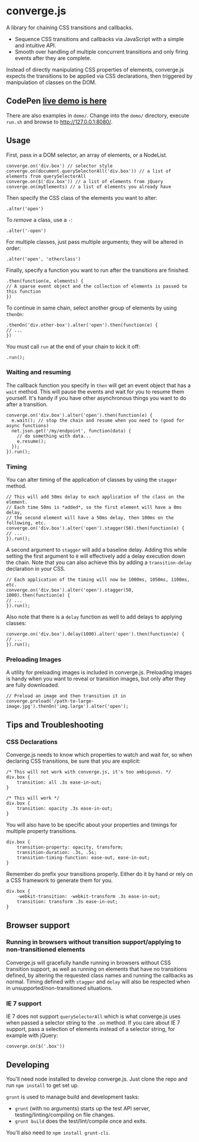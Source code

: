 # converge.js

A library for chaining CSS transitions and callbacks.

* Sequence CSS transitions and callbacks via JavaScript with a simple and intuitive API.
* Smooth over handling of multiple concurrent transitions and only firing events after they are complete.

Instead of directly manipulating CSS properties of elements, converge.js expects the transitions
to be applied via CSS declarations, then triggered by manipulation of classes on the DOM.

## CodePen [live demo is here](http://codepen.io/mattking17/pen/ByZMEK/left/?editors=011)

There are also examples in `demo/`. Change into the `demo/` directory, execute `run.sh` and
browse to http://127.0.0.1:8080/.

## Usage

First, pass in a DOM selector, an array of elements, or a NodeList.

    converge.on('div.box') // selector style
	converge.on(document.querySelectorAll('div.box')) // a list of elements from querySelectorAll
	converge.on($('div.box')) // a list of elements from jQuery
	converge.on(myElements) // a list of elements you already have
	
Then specify the CSS class of the elements you want to alter:

	.alter('open')
	
To *remove* a class, use a `-`:

	.alter('-open')
	
For multiple classes, just pass multiple arguments; they will be altered in order:

	.alter('open', 'otherclass')
	
Finally, specify a function you want to run after the transitions are finished.

	.then(function(e, elements) {
	// A sparse event object and the collection of elements is passed to this function
	})

To continue in same chain, select another group of elements by using `thenOn`:

    .thenOn('div.other-box').alter('open').then(function(e) {
	// ...
	})

You must call `run` at the end of your chain to kick it off:

	.run();

### Waiting and resuming

The callback function you specify in `then` will get an event object that has a `wait` method.
This will pause the events and wait for you to resume them yourself. It's handy if you
have other asynchronous things you want to do after a transition.

	converge.on('div.box').alter('open').then(function(e) {
      e.wait(); // stop the chain and resume when you need to (good for async functions)
      net.json.get('/my/endpoint', function(data) {
        // do something with data...
        e.resume();
      });
    }).run();

### Timing

You can alter timing of the application of classes by using the `stagger` method.

	// This will add 50ms delay to each application of the class on the element.
	// Each time 50ms is *added*, so the first element will have a 0ms delay,
	// the second element will have a 50ms delay, then 100ms on the following, etc.
	converge.on('div.box').alter('open').stagger(50).then(function(e) {
	// ...
	}).run();

A second argument to `stagger` will add a baseline delay. Adding this while setting the
first argument to `0` will effectively add a delay execution down the chain. Note that you can also
achieve this by adding a `transition-delay` declaration in your CSS.

	// Each application of the timing will now be 1000ms, 1050ms, 1100ms, etc.
	converge.on('div.box').alter('open').stagger(50, 1000).then(function(e) {
	// ...
	}).run();

Also note that there is a `delay` function as well to add delays to applying classes:

	converge.on('div.box').delay(1000).alter('open').then(function(e) {
	// ...
	}).run();

### Preloading Images

A utility for preloading images is included in converge.js. Preloading images is handy when you
want to reveal or transition images, but only after they are fully downloaded.

	// Preload an image and then transition it in
	converge.preload('/path-to-large-image.jpg').thenOn('img.large').alter('open');
	
## Tips and Troubleshooting

### CSS Declarations

Converge.js needs to know which properties to watch and wait for, so when declaring CSS transitions,
be sure that you are explicit:

	/* This will not work with converge.js, it's too ambiguous. */
	div.box {
		transition: all .3s ease-in-out;
	}
	
	/* This will work */
	div.box {
		transition: opacity .3s ease-in-out;
	}
	
You will also have to be specific about your properties and timings for multiple property transitions.

	div.box {
		transition-property: opacity, transform;
		transition-duration: .3s, .5s;
		transition-timing-function: ease-out, ease-in-out;
	}

Remember do prefix your transitions properly. Either do it by hand or rely on
a CSS framework to generate them for you.

	div.box {
		-webkit-transition: -webkit-transform .3s ease-in-out;
		transition: transform .3s ease-in-out;
	}
	
## Browser support

### Running in browsers without transition support/applying to non-transitioned elements

Converge.js will gracefully handle running in browsers without CSS transition support, as well as
running on elements that have no transitions defined, by altering the requested class names and 
running the callbacks as normal. Timing defined with `stagger` and `delay` will also be respected
when in unsupported/non-transitioned situations.

### IE 7 support

IE 7 does not support `querySelectorAll` which is what converge.js uses when passed a selector string
to the `.on` method. If you care about IE 7 support, pass a selection of elements instead of a selector string,
for example with jQuery:

	converge.on($('.box'))
	
## Developing

You'll need node installed to develop converge.js. Just clone the repo and run `npm install` to get set up.

`grunt` is used to manage build and development tasks:

* `grunt` (with no arguments) starts up the test API server, testing/linting/compiling on file changes.
* `grunt build` does the test/lint/compile once and exits.

You'll also need to `npm install grunt-cli`.


